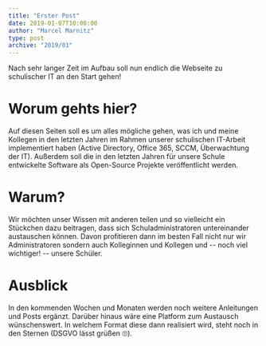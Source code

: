 ```yaml
---
title: "Erster Post"
date: 2019-01-07T10:00:00
author: "Marcel Marnitz"
type: post
archive: "2019/01"
---
```


Nach sehr langer Zeit im Aufbau soll nun endlich die Webseite zu schulischer IT an den Start gehen!

<!--more-->

# Worum gehts hier?

Auf diesen Seiten soll es um alles mögliche gehen, was ich und meine Kollegen in den letzten Jahren im Rahmen unserer
schulischen IT-Arbeit implementiert haben (Active Directory, Office 365, SCCM, Überwachtung der IT). Außerdem soll die
in den letzten Jahren für unsere Schule entwickelte Software als Open-Source Projekte veröffentlicht werden.

# Warum?

Wir möchten unser Wissen mit anderen teilen und so vielleicht ein Stückchen dazu beitragen, dass sich Schuladministratoren 
untereinander austauschen können. Davon profitieren dann im besten Fall nicht nur wir Administratoren sondern auch Kolleginnen
und Kollegen und -- noch viel wichtiger! -- unsere Schüler.

# Ausblick

In den kommenden Wochen und Monaten werden noch weitere Anleitungen und Posts ergänzt. Darüber hinaus wäre eine Platform zum
Austausch wünschenswert. In welchem Format diese dann realisiert wird, steht noch in den Sternen (DSGVO lässt grüßen 🙄). 
